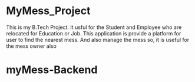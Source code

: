 # MyMess_Project
This is my B.Tech Project. It usful for the Student and Employee who are relocated for Education or Job. This application is provide a platform for user to find the nearest mess. And also manage the mess so, it is useful for the mess owner also
# myMess-Backend
